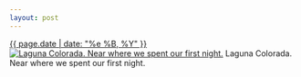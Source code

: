 ```yaml
---
layout: post
---
```


<p>
  <time><a href="/151">{{ page.date | date: "%e %B, %Y" }}</a></time>
  <a href="/151"><img src="{{ site.assets_url }}/151-640.jpg" srcset="{{ site.assets_url }}/151-1280.jpg 1280w, {{ site.assets_url }}/151-960.jpg 960w, {{ site.assets_url }}/151-640.jpg 640w, {{ site.assets_url }}/151-320.jpg 320w" sizes="(min-width: 700px) 50vw, calc(100vw - 2rem)" alt="Laguna Colorada. Near where we spent our first night." /></a>
  <span>Laguna Colorada. Near where we spent our first night.</span>
</p>
